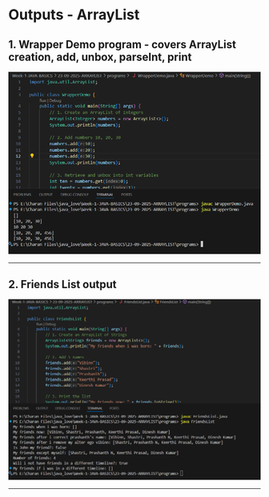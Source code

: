 # Outputs - ArrayList

## 1. Wrapper Demo program - covers ArrayList creation, add, unbox, parseInt, print

![Wrapper Demo output](/Week-1-JAVA-BASICS/23-09-2025-ARRAYLIST/outputs/images/Wrapper%20Demo.png)

---

## 2. Friends List output

![Friends output](/Week-1-JAVA-BASICS/23-09-2025-ARRAYLIST/outputs/images/Friends%20List%20program.png)

---


